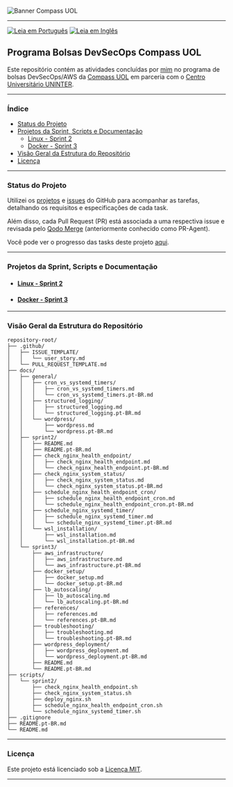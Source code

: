 ![Banner Compass UOL](https://vetores.org/d/compass-uol.svg)

---
[![Leia em Português](https://img.shields.io/badge/%F0%9F%87%A7%F0%9F%87%B7%20Portugu%C3%AAs-F0FFFF.svg)](README.pt-BR.md)
[![Leia em Inglês](https://img.shields.io/badge/%F0%9F%87%BA%F0%9F%87%B8%20English-gray.svg)](README.md)

## Programa Bolsas DevSecOps Compass UOL

Este repositório contém as atividades concluídas por [mim](https://github.com/georgrybski) no programa de bolsas DevSecOps/AWS da [Compass UOL](https://compass.uol/pt/home/) em parceria com o [Centro Universitário UNINTER](https://www.uninter.com/centro-universitario/).

---

### Índice
- [Status do Projeto](#status-do-projeto)
- [Projetos da Sprint, Scripts e Documentação](#projetos-da-sprint-scripts-e-documentação)
  - [Linux - Sprint 2](#linux---sprint-2)
  - [Docker - Sprint 3](#docker---sprint-3)
- [Visão Geral da Estrutura do Repositório](#visão-geral-da-estrutura-do-repositório)
- [Licença](#licença)

---

### Status do Projeto

Utilizei os [projetos](https://docs.github.com/pt/issues/planning-and-tracking-with-projects/learning-about-projects/about-projects) e [issues](https://docs.github.com/pt/issues/tracking-your-work-with-issues/about-issues) do GitHub para acompanhar as tarefas, detalhando os requisitos e especificações de cada task.

Além disso, cada Pull Request (PR) está associada a uma respectiva issue e revisada pelo [Qodo Merge](https://qodo-merge-docs.qodo.ai/) (anteriormente conhecido como PR-Agent).

Você pode ver o progresso das tasks deste projeto [aqui](https://github.com/users/georgrybski/projects/3).

---

### Projetos da Sprint, Scripts e Documentação
- #### [Linux - Sprint 2](docs/sprint2/README.pt-BR.md)
- #### [Docker - Sprint 3](docs/sprint3/README.pt-BR.md)
---

### Visão Geral da Estrutura do Repositório

```
repository-root/
├── .github/
│   ├── ISSUE_TEMPLATE/
│   │   └── user_story.md
│   └── PULL_REQUEST_TEMPLATE.md
├── docs/
│   ├── general/
│   │   ├── cron_vs_systemd_timers/
│   │   │   ├── cron_vs_systemd_timers.md
│   │   │   └── cron_vs_systemd_timers.pt-BR.md
│   │   ├── structured_logging/
│   │   │   ├── structured_logging.md
│   │   │   └── structured_logging.pt-BR.md
│   │   └── wordpress/
│   │       ├── wordpress.md
│   │       └── wordpress.pt-BR.md
│   ├── sprint2/
│   │   ├── README.md
│   │   ├── README.pt-BR.md
│   │   ├── check_nginx_health_endpoint/
│   │   │   ├── check_nginx_health_endpoint.md
│   │   │   └── check_nginx_health_endpoint.pt-BR.md
│   │   ├── check_nginx_system_status/
│   │   │   ├── check_nginx_system_status.md
│   │   │   └── check_nginx_system_status.pt-BR.md
│   │   ├── schedule_nginx_health_endpoint_cron/
│   │   │   ├── schedule_nginx_health_endpoint_cron.md
│   │   │   └── schedule_nginx_health_endpoint_cron.pt-BR.md
│   │   ├── schedule_nginx_systemd_timer/
│   │   │   ├── schedule_nginx_systemd_timer.md
│   │   │   └── schedule_nginx_systemd_timer.pt-BR.md
│   │   └── wsl_installation/
│   │       ├── wsl_installation.md
│   │       └── wsl_installation.pt-BR.md
│   └── sprint3/
│       ├── aws_infrastructure/
│       │   ├── aws_infrastructure.md
│       │   └── aws_infrastructure.pt-BR.md
│       ├── docker_setup/
│       │   ├── docker_setup.md
│       │   └── docker_setup.pt-BR.md
│       ├── lb_autoscaling/
│       │   ├── lb_autoscaling.md
│       │   └── lb_autoscaling.pt-BR.md
│       ├── references/
│       │   ├── references.md
│       │   └── references.pt-BR.md
│       ├── troubleshooting/
│       │   ├── troubleshooting.md
│       │   └── troubleshooting.pt-BR.md
│       ├── wordpress_deployment/
│       │   ├── wordpress_deployment.md
│       │   └── wordpress_deployment.pt-BR.md
│       ├── README.md
│       └── README.pt-BR.md
├── scripts/
│   └── sprint2/
│       ├── check_nginx_health_endpoint.sh
│       ├── check_nginx_system_status.sh
│       ├── deploy_nginx.sh
│       ├── schedule_nginx_health_endpoint_cron.sh
│       └── schedule_nginx_systemd_timer.sh
├── .gitignore
├── README.pt-BR.md
└── README.md
```
---

### Licença

Este projeto está licenciado sob a [Licença MIT](LICENSE).

---
